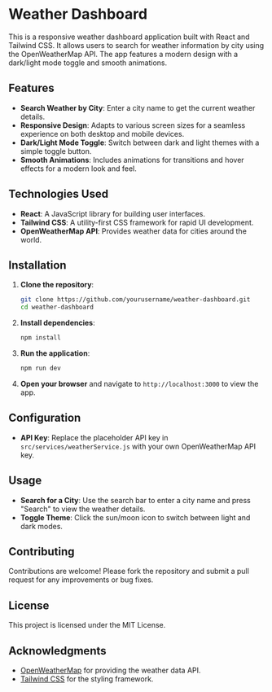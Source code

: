 # Weather Dashboard

This is a responsive weather dashboard application built with React and Tailwind CSS. It allows users to search for weather information by city using the OpenWeatherMap API. The app features a modern design with a dark/light mode toggle and smooth animations.

## Features

- **Search Weather by City**: Enter a city name to get the current weather details.
- **Responsive Design**: Adapts to various screen sizes for a seamless experience on both desktop and mobile devices.
- **Dark/Light Mode Toggle**: Switch between dark and light themes with a simple toggle button.
- **Smooth Animations**: Includes animations for transitions and hover effects for a modern look and feel.

## Technologies Used

- **React**: A JavaScript library for building user interfaces.
- **Tailwind CSS**: A utility-first CSS framework for rapid UI development.
- **OpenWeatherMap API**: Provides weather data for cities around the world.

## Installation

1. **Clone the repository**:
   ```bash
   git clone https://github.com/yourusername/weather-dashboard.git
   cd weather-dashboard
   ```

2. **Install dependencies**:
   ```bash
   npm install
   ```

3. **Run the application**:
   ```bash
   npm run dev
   ```

4. **Open your browser** and navigate to `http://localhost:3000` to view the app.

## Configuration

- **API Key**: Replace the placeholder API key in `src/services/weatherService.js` with your own OpenWeatherMap API key.

## Usage

- **Search for a City**: Use the search bar to enter a city name and press "Search" to view the weather details.
- **Toggle Theme**: Click the sun/moon icon to switch between light and dark modes.

## Contributing

Contributions are welcome! Please fork the repository and submit a pull request for any improvements or bug fixes.

## License

This project is licensed under the MIT License.

## Acknowledgments

- [OpenWeatherMap](https://openweathermap.org/) for providing the weather data API.
- [Tailwind CSS](https://tailwindcss.com/) for the styling framework.
